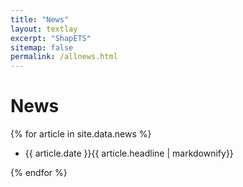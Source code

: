 ```yaml
---
title: "News"
layout: textlay
excerpt: "ShapETS"
sitemap: false
permalink: /allnews.html
---
```


# News
{% for article in site.data.news %}
<ul><li>{{ article.date }}{{ article.headline | markdownify}}</ul></li>
{% endfor %}
